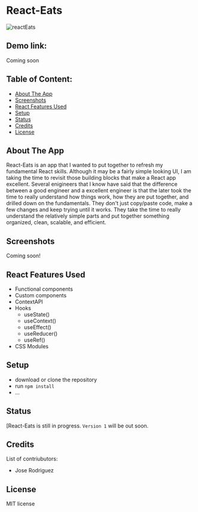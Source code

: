 # React-Eats

![reactEats](https://user-images.githubusercontent.com/50179896/166514026-32a33a79-df18-4146-b457-169fb0f60c45.png)


## Demo link:
<!---Access my site at [google.com](https://google.com) --->
Coming soon

## Table of Content:

- [About The App](#about-the-app)
- [Screenshots](#screenshots)
- [React Features Used](#react-features-used)
- [Setup](#setup)
- [Status](#status)
- [Credits](#credits)
- [License](#license)

## About The App
React-Eats is an app that I wanted to put together to refresh my fundamental React skills. Although it may be a fairly simple looking UI, I am taking the time to revisit those building blocks that make a React app excellent. Several enigineers that I know have said that the difference between a good engineer and a excellent engineer is that the later took the time to really understand how things work, how they are put together, and drilled down on the fundamentals. They don't just copy/paste code, make a few changes and keep trying until it works. They take the time to really understand the relatively simple parts and put together something organized, clean, scalable, and efficient.

## Screenshots

Coming soon!

## React Features Used
- Functional components
- Custom components
- ContextAPI
- Hooks
  - useState()
  - useContext()
  - useEffect()
  - useReducer()
  - useRef()
- CSS Modules

## Setup
- download or clone the repository
- run `npm install`
- ...

## Status
[React-Eats is still in progress. `Version 1` will be out soon.

## Credits
List of contriubutors:
- Jose Rodriguez

## License

MIT license 

